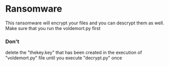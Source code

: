 # Ransomware 
This ransomware will encrypt your files and you can descrypt them as well. Make sure that you run the voldemort.py first 

<h3>Don't</h3> delete the "thekey.key" that has been created in the execution of "voldemort.py" file until you execute "decrypt.py" once
